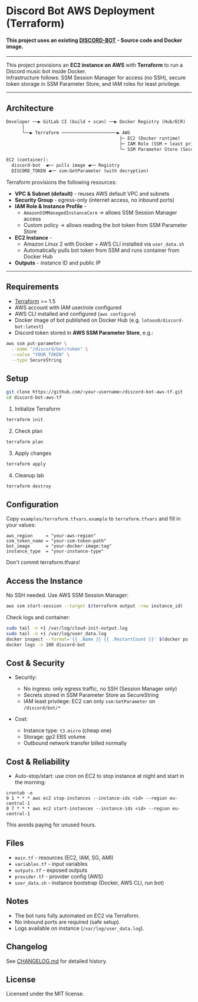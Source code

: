 # Discord Bot AWS Deployment (Terraform)

#### This project uses an existing [DISCORD-BOT](https://github.com/lotoos0/discord-bot)  - Source code and Docker image.
---
This project provisions an **EC2 instance on AWS** with **Terraform** to run a Discord music bot inside Docker.  
Infrastructure follows: SSM Session Manager for access (no SSH), secure token storage in SSM Parameter Store, and IAM roles for least privilege. 

---

## Architecture

```txt
Developer ──▶ GitLab CI (build + scan) ──▶ Docker Registry (Hub/ECR)
      │
      └──▶ Terraform ─────────────────────▶ AWS
                                           ├─ EC2 (Docker runtime)
                                           ├─ IAM Role (SSM + least privilege to SSM param)
                                           └─ SSM Parameter Store (SecureString: DISCORD_TOKEN)

EC2 (container):
  discord-bot  ◀── pulls image ◀── Registry
  DISCORD_TOKEN ◀── ssm:GetParameter (with decryption)
```

Terraform provisions the following resources:

- **VPC & Subnet (default)** - reuses AWS default VPC and subnets  
- **Security Group** - egress-only (internet access, no inbound ports)  
- **IAM Role & Instance Profile** -  
  - `AmazonSSMManagedInstanceCore` -> allows SSM Session Manager access  
  - Custom policy -> allows reading the bot token from SSM Parameter Store  
- **EC2 Instance** -  
  - Amazon Linux 2 with Docker + AWS CLI installed via `user_data.sh`  
  - Automatically pulls bot token from SSM and runs container from Docker Hub  
- **Outputs** - instance ID and public IP

---

## Requirements

- [Terraform](https://www.terraform.io/downloads.html) >= 1.5  
- AWS account with IAM user/role configured  
- AWS CLI installed and configured (`aws configure`)  
- Docker image of bot published on Docker Hub (e.g. `lotoos0/discord-bot:latest`)  
- Discord token stored in **AWS SSM Parameter Store**, e.g.:  

```bash
aws ssm put-parameter \
  --name "/discord/bot/token" \
  --value "YOUR_TOKEN" \
  --type SecureString
```
## Setup 

```bash
git clone https://github.com/<your-username>/discord-bot-aws-tf.git
cd discord-bot-aws-tf
```
1. Initialize Terraform
```bash
terraform init
```
2. Check plan
```bash
terraform plan
```
3. Apply changes
```bash
terraform apply
```

4. Cleanup lab
```bash
terraform destroy
```
## Configuration

Copy `examples/terraform.tfvars.example` to `terraform.tfvars` and fill in your values:
```hcl
aws_region     = "your-aws-region"          
ssm_token_name = "your-ssm-token-path"      
bot_image      = "your-docker-image:tag"    
instance_type  = "your-instance-type"       
```
Don't commit terraform.tfvars!

## Access the Instance

No SSH needed. Use AWS SSM Session Manager:
```bash
aws ssm start-session --target $(terraform output -raw instance_id)
```
Check logs and container:
```bash
sudo tail -n +1 /var/log/cloud-init-output.log
sudo tail -n +1 /var/log/user_data.log
docker inspect --format='{{ .Name }} {{ .RestartCount }}' $(docker ps -q) #  Here you will probably have to use sudo to: `docker inspect` and `docker ps -q`
docker logs -n 100 discord-bot
```
## Cost & Security

- Security:
  - No ingress: only egress traffic, no SSH (Session Manager only)
  - Secrets stored in SSM Parameter Store as SecureString
  - IAM least privilege: EC2 can only `ssm:GetParameter` on `/discord/bot/*`

- Cost:
  - Instance type: `t3.micro` (cheap one) 
  - Storage: gp2 EBS volume
  - Outbound network transfer billed normally

## Cost & Reliability

- Auto-stop/start: use cron on EC2 to stop instance at night and start in the morning:
```
crontab -e
0 1 * * * aws ec2 stop-instances --instance-ids <id> --region eu-central-1
0 7 * * * aws ec2 start-instances --instance-ids <id> --region eu-central-1
```
This avoids paying for unused hours.

## Files
- `main.tf` - resources (EC2, IAM, SG, AMI)
- `variables.tf` - input variables
- `outputs.tf` - exposed outputs
- `provider.tf` - provider config (AWS)
- `user_data.sh` - instance bootstrap (Docker, AWS CLI, run bot)

## Notes
- The bot runs fully automated on EC2 via Terraform.
- No inbound ports are required (safe setup).
- Logs available on instance (`/var/log/user_data.log`).

## Changelog
See [CHANGELOG.md](/CHANGELOG.md) for detailed history. 

## License

Licensed under the MIT license.
